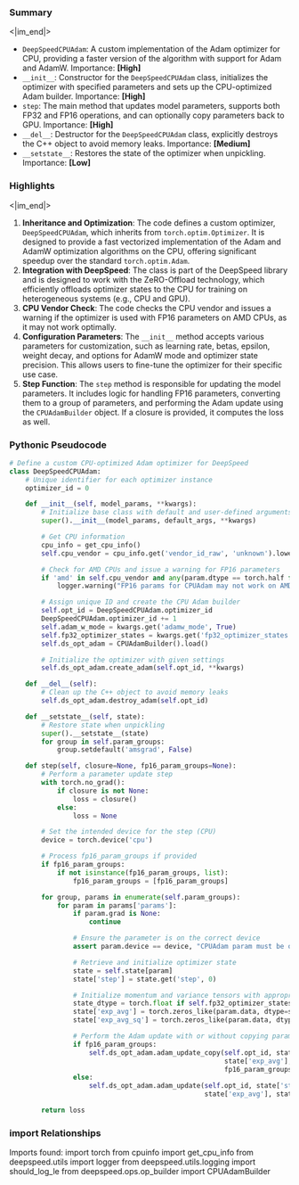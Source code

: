 

### Summary

<|im_end|>

* `DeepSpeedCPUAdam`: A custom implementation of the Adam optimizer for CPU, providing a faster version of the algorithm with support for Adam and AdamW. Importance: **[High]**
* `__init__`: Constructor for the `DeepSpeedCPUAdam` class, initializes the optimizer with specified parameters and sets up the CPU-optimized Adam builder. Importance: **[High]**
* `step`: The main method that updates model parameters, supports both FP32 and FP16 operations, and can optionally copy parameters back to GPU. Importance: **[High]**
* `__del__`: Destructor for the `DeepSpeedCPUAdam` class, explicitly destroys the C++ object to avoid memory leaks. Importance: **[Medium]**
* `__setstate__`: Restores the state of the optimizer when unpickling. Importance: **[Low]**

### Highlights

<|im_end|>

1. **Inheritance and Optimization**: The code defines a custom optimizer, `DeepSpeedCPUAdam`, which inherits from `torch.optim.Optimizer`. It is designed to provide a fast vectorized implementation of the Adam and AdamW optimization algorithms on the CPU, offering significant speedup over the standard `torch.optim.Adam`.
2. **Integration with DeepSpeed**: The class is part of the DeepSpeed library and is designed to work with the ZeRO-Offload technology, which efficiently offloads optimizer states to the CPU for training on heterogeneous systems (e.g., CPU and GPU).
3. **CPU Vendor Check**: The code checks the CPU vendor and issues a warning if the optimizer is used with FP16 parameters on AMD CPUs, as it may not work optimally.
4. **Configuration Parameters**: The `__init__` method accepts various parameters for customization, such as learning rate, betas, epsilon, weight decay, and options for AdamW mode and optimizer state precision. This allows users to fine-tune the optimizer for their specific use case.
5. **Step Function**: The `step` method is responsible for updating the model parameters. It includes logic for handling FP16 parameters, converting them to a group of parameters, and performing the Adam update using the `CPUAdamBuilder` object. If a closure is provided, it computes the loss as well.

### Pythonic Pseudocode

```python
# Define a custom CPU-optimized Adam optimizer for DeepSpeed
class DeepSpeedCPUAdam:
    # Unique identifier for each optimizer instance
    optimizer_id = 0

    def __init__(self, model_params, **kwargs):
        # Initialize base class with default and user-defined arguments
        super().__init__(model_params, default_args, **kwargs)

        # Get CPU information
        cpu_info = get_cpu_info()
        self.cpu_vendor = cpu_info.get('vendor_id_raw', 'unknown').lower()

        # Check for AMD CPUs and issue a warning for FP16 parameters
        if 'amd' in self.cpu_vendor and any(param.dtype == torch.half for group in self.param_groups for param in group['params']):
            logger.warning("FP16 params for CPUAdam may not work on AMD CPUs")

        # Assign unique ID and create the CPU Adam builder
        self.opt_id = DeepSpeedCPUAdam.optimizer_id
        DeepSpeedCPUAdam.optimizer_id += 1
        self.adam_w_mode = kwargs.get('adamw_mode', True)
        self.fp32_optimizer_states = kwargs.get('fp32_optimizer_states', True)
        self.ds_opt_adam = CPUAdamBuilder().load()

        # Initialize the optimizer with given settings
        self.ds_opt_adam.create_adam(self.opt_id, **kwargs)

    def __del__(self):
        # Clean up the C++ object to avoid memory leaks
        self.ds_opt_adam.destroy_adam(self.opt_id)

    def __setstate__(self, state):
        # Restore state when unpickling
        super().__setstate__(state)
        for group in self.param_groups:
            group.setdefault('amsgrad', False)

    def step(self, closure=None, fp16_param_groups=None):
        # Perform a parameter update step
        with torch.no_grad():
            if closure is not None:
                loss = closure()
            else:
                loss = None

        # Set the intended device for the step (CPU)
        device = torch.device('cpu')

        # Process fp16_param_groups if provided
        if fp16_param_groups:
            if not isinstance(fp16_param_groups, list):
                fp16_param_groups = [fp16_param_groups]

        for group, params in enumerate(self.param_groups):
            for param in params['params']:
                if param.grad is None:
                    continue

                # Ensure the parameter is on the correct device
                assert param.device == device, "CPUAdam param must be on CPU"

                # Retrieve and initialize optimizer state
                state = self.state[param]
                state['step'] = state.get('step', 0)

                # Initialize momentum and variance tensors with appropriate precision
                state_dtype = torch.float if self.fp32_optimizer_states else param.dtype
                state['exp_avg'] = torch.zeros_like(param.data, dtype=state_dtype, device=device)
                state['exp_avg_sq'] = torch.zeros_like(param.data, dtype=state_dtype, device=device)

                # Perform the Adam update with or without copying parameters back to GPU
                if fp16_param_groups:
                    self.ds_opt_adam.adam_update_copy(self.opt_id, state['step'], **group, param, param.grad,
                                                      state['exp_avg'], state['exp_avg_sq'],
                                                      fp16_param_groups[group])
                else:
                    self.ds_opt_adam.adam_update(self.opt_id, state['step'], **group, param, param.grad,
                                                 state['exp_avg'], state['exp_avg_sq'])

        return loss
```


### import Relationships

Imports found:
import torch
from cpuinfo import get_cpu_info
from deepspeed.utils import logger
from deepspeed.utils.logging import should_log_le
from deepspeed.ops.op_builder import CPUAdamBuilder